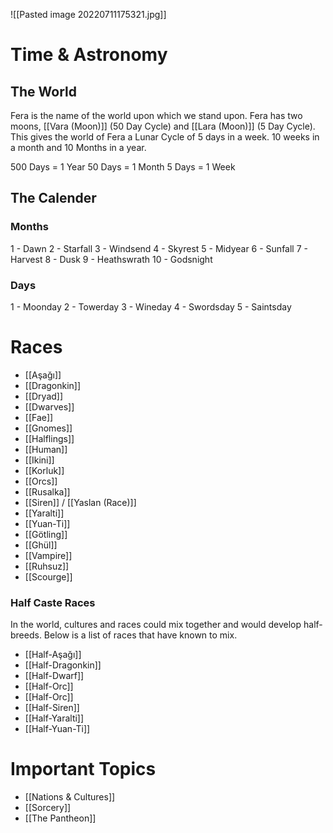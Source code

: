 
![[Pasted image 20220711175321.jpg]]

# Time & Astronomy
## The World

Fera is the name of the world upon which we stand upon. Fera has two moons, [[Vara (Moon)]] (50 Day Cycle) and [[Lara (Moon)]] (5 Day Cycle). This gives the world of Fera a Lunar Cycle of 5 days in a week. 10 weeks in a month and 10 Months in a year. 

500 Days = 1 Year 50 Days = 1 Month 5 Days = 1 Week

## The Calender
### Months
1 - Dawn 
2 - Starfall 
3 - Windsend 
4 - Skyrest 
5 - Midyear 
6 - Sunfall 
7 - Harvest 
8 - Dusk 
9 - Heathswrath 
10 - Godsnight 

### Days
1 - Moonday 
2 - Towerday 
3 - Wineday 
4 - Swordsday 
5 - Saintsday

# Races
- [[Aşağı]]
- [[Dragonkin]]
- [[Dryad]]
- [[Dwarves]]
- [[Fae]]
- [[Gnomes]]
- [[Halflings]]
- [[Human]]
- [[Ikini]]
- [[Korluk]]
- [[Orcs]]
- [[Rusalka]]
- [[Siren]] / [[Yaslan (Race)]]
- [[Yaralti]]
- [[Yuan-Ti]]
- [[Götling]]
- [[Ghül]]
- [[Vampire]]
- [[Ruhsuz]]
- [[Scourge]]

### Half Caste Races
In the world, cultures and races could mix together and would develop half-breeds. Below is a list of races that have known to mix.

- [[Half-Aşağı]]
- [[Half-Dragonkin]]
- [[Half-Dwarf]]
- [[Half-Orc]]
- [[Half-Orc]]
- [[Half-Siren]]
- [[Half-Yaralti]]
- [[Half-Yuan-Ti]]

# Important Topics
- [[Nations & Cultures]]
- [[Sorcery]]
- [[The Pantheon]]